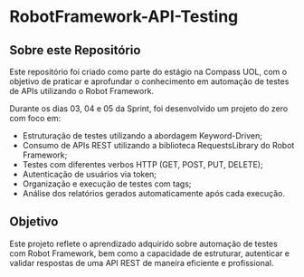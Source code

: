# RobotFramework-API-Testing

## Sobre este Repositório

Este repositório foi criado como parte do estágio na Compass UOL, com o objetivo
de praticar e aprofundar o conhecimento em automação de testes de APIs
utilizando o Robot Framework.

Durante os dias 03, 04 e 05 da Sprint, foi desenvolvido um projeto
do zero com foco em:

- Estruturação de testes utilizando a abordagem Keyword-Driven;
- Consumo de APIs REST utilizando a biblioteca RequestsLibrary do Robot Framework;
- Testes com diferentes verbos HTTP (GET, POST, PUT, DELETE);
- Autenticação de usuários via token;
- Organização e execução de testes com tags;
- Análise dos relatórios gerados automaticamente após cada execução.

## Objetivo

Este projeto reflete o aprendizado adquirido sobre automação de testes com
Robot Framework, bem como a capacidade de estruturar, autenticar e
validar respostas de uma API REST de maneira eficiente e profissional.

